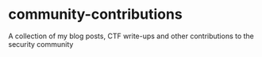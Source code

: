 # community-contributions
A collection of my blog posts, CTF write-ups and other contributions to the security community
<!--
| Date  | Author | Title | Type |
| --- | --- | --- | --- |
| 10/19/2024  | Siris St. Victor | [AWS Threat Detection](Link here) | Blog |
| 09/06/2024  | Siris St. Victor | [Windows Active Directory Threat Detection](Link here) | Blog |
| 06/10/2024  | Siris St. Victor | [Linux Threat Detection](Link here) | Blog

-->

